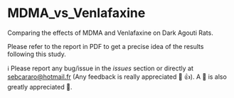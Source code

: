 # MDMA_vs_Venlafaxine
Comparing the effects of MDMA and Venlafaxine on Dark Agouti Rats.

Please refer to the report in PDF to get a precise idea of the results following this study. 

:information_source: Please report any bug/issue in the *issues* section or directly at sebcararo@hotmail.fr (Any feedback is really appreciated :speech_balloon: :+1:). A :star2: is also greatly appreciated :raised_hands:. </br>
